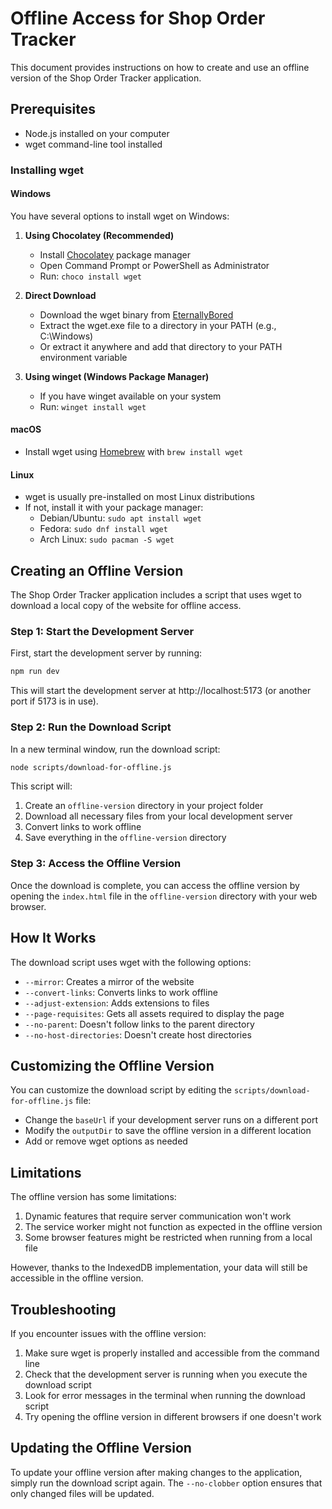 # Offline Access for Shop Order Tracker

This document provides instructions on how to create and use an offline version of the Shop Order Tracker application.

## Prerequisites

- Node.js installed on your computer
- wget command-line tool installed

### Installing wget

#### Windows
You have several options to install wget on Windows:

1. **Using Chocolatey (Recommended)**
   - Install [Chocolatey](https://chocolatey.org/) package manager
   - Open Command Prompt or PowerShell as Administrator
   - Run: `choco install wget`

2. **Direct Download**
   - Download the wget binary from [EternallyBored](https://eternallybored.org/misc/wget/)
   - Extract the wget.exe file to a directory in your PATH (e.g., C:\Windows)
   - Or extract it anywhere and add that directory to your PATH environment variable

3. **Using winget (Windows Package Manager)**
   - If you have winget available on your system
   - Run: `winget install wget`

#### macOS
- Install wget using [Homebrew](https://brew.sh/) with `brew install wget`

#### Linux
- wget is usually pre-installed on most Linux distributions
- If not, install it with your package manager:
  - Debian/Ubuntu: `sudo apt install wget`
  - Fedora: `sudo dnf install wget`
  - Arch Linux: `sudo pacman -S wget`

## Creating an Offline Version

The Shop Order Tracker application includes a script that uses wget to download a local copy of the website for offline access.

### Step 1: Start the Development Server

First, start the development server by running:

```bash
npm run dev
```

This will start the development server at http://localhost:5173 (or another port if 5173 is in use).

### Step 2: Run the Download Script

In a new terminal window, run the download script:

```bash
node scripts/download-for-offline.js
```

This script will:
1. Create an `offline-version` directory in your project folder
2. Download all necessary files from your local development server
3. Convert links to work offline
4. Save everything in the `offline-version` directory

### Step 3: Access the Offline Version

Once the download is complete, you can access the offline version by opening the `index.html` file in the `offline-version` directory with your web browser.

## How It Works

The download script uses wget with the following options:

- `--mirror`: Creates a mirror of the website
- `--convert-links`: Converts links to work offline
- `--adjust-extension`: Adds extensions to files
- `--page-requisites`: Gets all assets required to display the page
- `--no-parent`: Doesn't follow links to the parent directory
- `--no-host-directories`: Doesn't create host directories

## Customizing the Offline Version

You can customize the download script by editing the `scripts/download-for-offline.js` file:

- Change the `baseUrl` if your development server runs on a different port
- Modify the `outputDir` to save the offline version in a different location
- Add or remove wget options as needed

## Limitations

The offline version has some limitations:

1. Dynamic features that require server communication won't work
2. The service worker might not function as expected in the offline version
3. Some browser features might be restricted when running from a local file

However, thanks to the IndexedDB implementation, your data will still be accessible in the offline version.

## Troubleshooting

If you encounter issues with the offline version:

1. Make sure wget is properly installed and accessible from the command line
2. Check that the development server is running when you execute the download script
3. Look for error messages in the terminal when running the download script
4. Try opening the offline version in different browsers if one doesn't work

## Updating the Offline Version

To update your offline version after making changes to the application, simply run the download script again. The `--no-clobber` option ensures that only changed files will be updated.